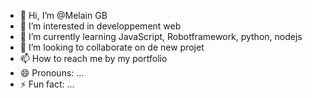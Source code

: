 - 👋 Hi, I’m @Melain GB
- 👀 I’m interested in developpement web
- 🌱 I’m currently learning JavaScript, Robotframework, python, nodejs 
- 💞️ I’m looking to collaborate on de new projet
- 📫 How to reach me by my portfolio
- 😄 Pronouns: ...
- ⚡ Fun fact: ...

<!---
MELAINGB/MELAINGB is a ✨ special ✨ repository because its `README.md` (this file) appears on your GitHub profile.
You can click the Preview link to take a look at your changes.
--->
